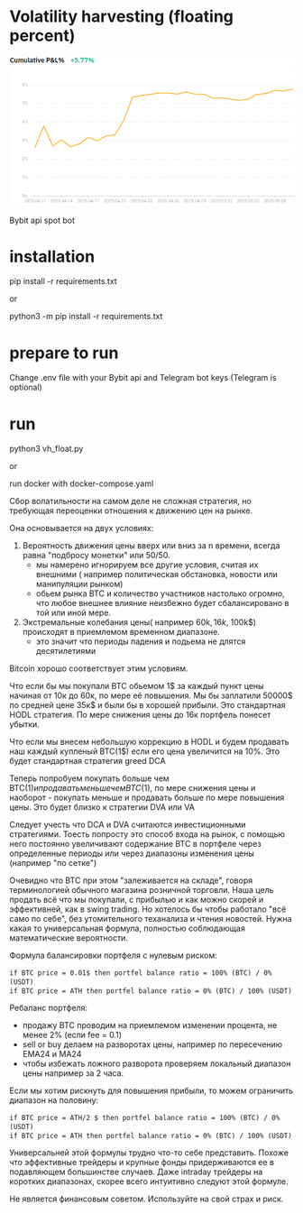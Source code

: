 # Volatility harvesting (floating percent)

![alt text](pnl.png)

Bybit api spot bot

# installation
pip install -r requirements.txt

or 

python3 -m pip install -r requirements.txt

# prepare to run
Change .env file with your Bybit api and Telegram bot keys (Telegram is optional)

# run
python3 vh_float.py

or

run docker with docker-compose.yaml 

Сбор волатильности на самом деле не сложная стратегия, но требующая переоценки
отношения к движению цен на рынке.

Она основывается на двух условиях:
1. Вероятность движения цены вверх или вниз за n времени, всегда равна "подбросу монетки" или 50/50.
    - мы намерено игнорируем все другие условия, считая их внешними ( например политическая обстановка, новости или манипуляции рынком)
    - обьем рынка BTC и количество участников настолько огромно, что любое внешнее влияние неизбежно будет сбалансировано в той или иной мере.
2. Экстремальные колебания цены( например 60k$, 16k$, 100k$) происходят в приемлемом временном диапазоне.
    - это значит что периоды падения и подьема не длятся десятилетиями

Bitcoin хорошо соответствует этим условиям.

Что если бы мы покупали BTC обьемом 1$ за каждый пункт цены начиная от 10к до 60к, по мере её повышения.
Мы бы заплатили 50000$ по средней цене 35к$ и были бы в хорошей прибыли. Это стандартная HODL стратегия.
По мере снижения цены до 16к портфель понесет убытки.

Что если мы внесем небольшую коррекцию в HODL и будем продавать наш каждый купленый BTC(1$) если его цена увеличится на 10%.
Это будет стандартная стратегия greed DCA

Теперь попробуем покупать больше чем BTC(1$) и продавать меньше чем BTC(1$), по мере снижения цены и наоборот - покупать меньше и продавать больше
по мере повышения цены. Это будет близко к стратегии DVA или VA

Следует учесть что DCA и DVA считаются инвестиционными стратегиями. Тоесть попросту это способ входа на рынок, с помощью него постоянно увеличивают содержание
BTC в портфеле через определенные периоды или через диапазоны изменения цены (например "по сетке")

Очевидно что BTC при этом "залеживается на складе", говоря терминологией обычного магазина розничной торговли.
Наша цель продать всё что мы покупали, с прибылью и как можно скорей и эффективней, как в swing trading.
Но хотелось бы чтобы работало "всё само по себе", без утомительного теханализа и чтения новостей.
Нужна какая то универсальная формула, полностью соблюдающая математические вероятности.

Формула балансировки портфеля с нулевым риском:
```
if BTC price = 0.01$ then portfel balance ratio = 100% (BTC) / 0% (USDT)
if BTC price = ATH then portfel balance ratio = 0% (BTC) / 100% (USDT)
```
Ребаланс портфеля: 
- продажу BTC проводим на приемлемом изменении процента, не менее 2% (если fee = 0.1)
- sell or buy делаем на разворотах цены, например по пересечению EMA24 и MA24
- чтобы избежать ложного разворота проверяем локальный диапазон цены например за 2 часа.

Если мы хотим рискнуть для повышения прибыли, то можем ограничить диапазон на половину:
```
if BTC price = ATH/2 $ then portfel balance ratio = 100% (BTC) / 0% (USDT)
if BTC price = ATH then portfel balance ratio = 0% (BTC) / 100% (USDT)
```

Универсальней этой формулы трудно что-то себе представить.
Похоже что эффективные трейдеры и крупные фонды придерживаются ее в подавляющем большинстве случаев.
Даже intraday трейдеры на коротких диапазонах, скорее всего интуитивно следуют этой формуле.

Не является финансовым советом. Используйте на свой страх и риск.

